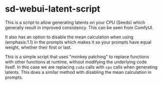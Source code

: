 # sd-webui-latent-script

This is a script to allow generating latents on your CPU (Seeds) which generally result in improved consistency. This can be seen from ComfyUI.

It also has an option to disable the mean calculation when using (emphasis:1.1) in the prompts which makes it so your prompts have equal weight, whether their first or last.

This is a simple script that uses "monkey patching" to replace functions with other functions at runtime, without modifying the underlying code itself. In this case we are replacing `cuda` calls with `cpu` calls when generating latents. This does a similar method with disabling the mean calculation in prompts.